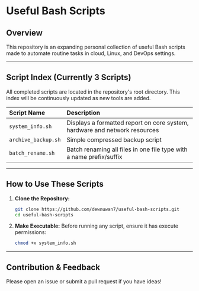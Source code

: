 # Useful Bash Scripts

## Overview

This repository is an expanding personal collection of useful Bash scripts made to automate routine tasks in cloud, Linux, and DevOps settings.

---


## Script Index (Currently 3 Scripts)


All completed scripts are located in the repository's root directory. This index will be continuously updated as new tools are added.

| Script Name | Description |
| :--- | :--- |
| `system_info.sh` | Displays a formatted report on core system, hardware and network resources|
| `archive_backup.sh`  | Simple compressed backup script |
| `batch_rename.sh`  | Batch renaming all files in one file type with a name prefix/suffix  |

---

## How to Use These Scripts

1.  **Clone the Repository:**
    ```bash
    git clone https://github.com/dewnuwan7/useful-bash-scripts.git
    cd useful-bash-scripts
    ```
2.  **Make Executable:** Before running any script, ensure it has execute permissions:
    ```bash
    chmod +x system_info.sh
    ```
---

## Contribution & Feedback

Please open an issue or submit a pull request if you have ideas!
